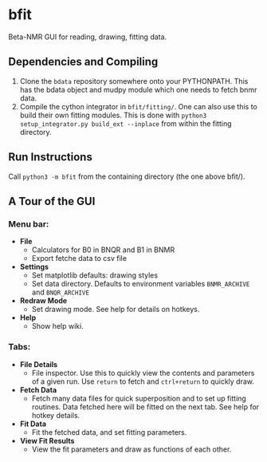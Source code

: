 # bfit
Beta-NMR GUI for reading, drawing, fitting data. 

## Dependencies and Compiling

1. Clone the `bdata` repository somewhere onto your PYTHONPATH. This has the bdata object and mudpy module which one needs to fetch bnmr data. 
2. Compile the cython integrator in `bfit/fitting/`. One can also use this to build their own fitting modules. This is done with  `python3 setup_integrator.py build_ext --inplace` from within the fitting directory. 

## Run Instructions

Call `python3 -m bfit` from the containing directory (the one above bfit/). 

## A Tour of the GUI

### Menu bar: 

* **File**
    * Calculators for B0 in BNQR and B1 in BNMR
    * Export fetche data to csv file
* **Settings**
    * Set matplotlib defaults: drawing styles
    * Set data directory. Defaults to environment variables `BNMR_ARCHIVE` and `BNQR_ARCHIVE`
* **Redraw Mode**
    * Set drawing mode. See help for details on hotkeys. 
* **Help**
    * Show help wiki.

### Tabs:

* **File Details**
    * File inspector. Use this to quickly view the contents and parameters of a given run. Use `return` to fetch and `ctrl+return` to quickly draw. 
* **Fetch Data**
    * Fetch many data files for quick superposition and to set up fitting routines. Data fetched here will be fitted on the next tab. See help for hotkey details. 
* **Fit Data**
    * Fit the fetched data, and set fitting parameters. 
* **View Fit Results**
    * View the fit parameters and draw as functions of each other. 